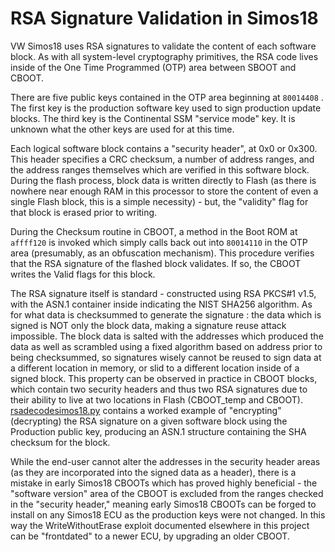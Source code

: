 # RSA Signature Validation in Simos18

VW Simos18 uses RSA signatures to validate the content of each software block. As with all system-level cryptography primitives, the RSA code lives inside of the One Time Programmed (OTP) area between SBOOT and CBOOT.

There are five public keys contained in the OTP area beginning at `80014408` . The first key is the production software key used to sign production update blocks. The third key is the Continental SSM "service mode" key. It is unknown what the other keys are used for at this time. 

Each logical software block contains a "security header", at 0x0 or 0x300. This header specifies a CRC checksum, a number of address ranges, and the address ranges themselves which are verified in this software block. During the flash process, block data is written directly to Flash (as there is nowhere near enough RAM in this processor to store the content of even a single Flash block, this is a simple necessity) - but, the "validity" flag for that block is erased prior to writing.

During the Checksum routine in CBOOT, a method in the Boot ROM at `affff120` is invoked which simply calls back out into `80014110` in the OTP area (presumably, as an obfuscation mechanism). This procedure verifies that the RSA signature of the flashed block validates. If so, the CBOOT writes the Valid flags for this block.

The RSA signature itself is standard - constructed using RSA PKCS#1 v1.5, with the ASN.1 container inside indicating the NIST SHA256 algorithm. As for what data is checksummed to generate the signature : the data which is signed is NOT only the block data, making a signature reuse attack impossible. The block data is salted with the addresses which produced the data as well as scrambled using a fixed algorithm based on address prior to being checksummed, so signatures wisely cannot be reused to sign data at a different location in memory, or slid to a different location inside of a signed block. This property can be observed in practice in CBOOT blocks, which contain two security headers and thus two RSA signatures due to their ability to live at two locations in Flash (CBOOT_temp and CBOOT). [rsadecodesimos18.py](../rsadecodesimos18.py) contains a worked example of "encrypting" (decrypting) the RSA signature on a given software block using the Production public key, producing an ASN.1 structure containing the SHA checksum for the block.

While the end-user cannot alter the addresses in the security header areas (as they are incorporated into the signed data as a header), there is a mistake in early Simos18 CBOOTs which has proved highly beneficial - the "software version" area of the CBOOT is excluded from the ranges checked in the "security header," meaning early Simos18 CBOOTs can be forged to install on any Simos18 ECU as the production keys were not changed. In this way the WriteWithoutErase exploit documented elsewhere in this project can be "frontdated" to a newer ECU, by upgrading an older CBOOT.

